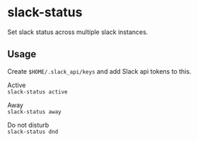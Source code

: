 # slack-status
Set slack status across multiple slack instances. 

## Usage 
Create `$HOME/.slack_api/keys` and add Slack api tokens to this.

Active  
`slack-status active`

Away  
`slack-status away`

Do not disturb  
`slack-status dnd`
